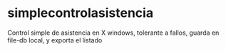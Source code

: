 simplecontrolasistencia
=======================

Control simple de asistencia en X windows, tolerante a fallos, guarda en file-db local, y exporta el listado
